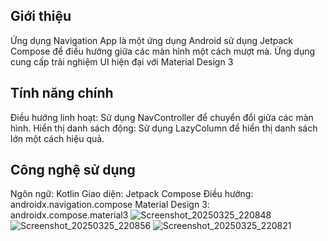 ## Giới thiệu
Ứng dụng Navigation App là một ứng dụng Android sử dụng Jetpack Compose để điều hướng giữa các màn hình một cách mượt mà. 
Ứng dụng cung cấp trải nghiệm UI hiện đại với Material Design 3

## Tính năng chính
Điều hướng linh hoạt: Sử dụng NavController để chuyển đổi giữa các màn hình.
Hiển thị danh sách động: Sử dụng LazyColumn để hiển thị danh sách lớn một cách hiệu quả.

## Công nghệ sử dụng
Ngôn ngữ: Kotlin
Giao diện: Jetpack Compose
Điều hướng: androidx.navigation.compose
Material Design 3: androidx.compose.material3
![Screenshot_20250325_220848](https://github.com/user-attachments/assets/bb1d4560-5a50-4753-ab12-e4499128e1e1)
![Screenshot_20250325_220856](https://github.com/user-attachments/assets/1f954860-313b-435c-acd2-2c63cbf2a638)
![Screenshot_20250325_220821](https://github.com/user-attachments/assets/7146ed07-3a7b-416e-8969-6172e249122d)
